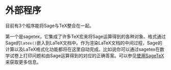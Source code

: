 # 外部程序
目前有3个程序能将Sage与TeX整合在一起。

第一个是sagetex，它集成了许多TeX宏来将Sage运算得到的各种对象、格式通过Sage的`latex()`嵌入到LaTeX文档中。作为渲染LaTeX文档的中间过程，Sage的计算以及LaTeX格式化功能都将在这里自动完成。比如说你可以通过sagetex在数学试卷上打印问题和由Sage运算得到的对应的正确答案。可以参见[使用SageTeX](../CH07/07.0_Using_SageTeX.md)来获取更多信息。
